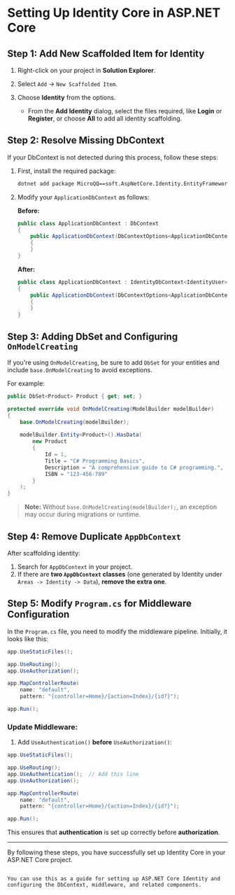 # Setting Up Identity Core in ASP.NET Core

## Step 1: Add New Scaffolded Item for Identity

1. Right-click on your project in **Solution Explorer**.
2. Select `Add` -> `New Scaffolded Item`.
3. Choose **Identity** from the options.

   - From the **Add Identity** dialog, select the files required, like **Login** or **Register**, or choose **All** to add all identity scaffolding.

## Step 2: Resolve Missing DbContext

If your DbContext is not detected during this process, follow these steps:

1. First, install the required package:
   ```bash
   dotnet add package MicroQQ==soft.AspNetCore.Identity.EntityFrameworkCore
   ```

2. Modify your `ApplicationDbContext` as follows:

   **Before:**
   ```csharp
   public class ApplicationDbContext : DbContext
   {
       public ApplicationDbContext(DbContextOptions<ApplicationDbContext> options) : base(options)
       {
       }
   }
   ```

   **After:**
   ```csharp
   public class ApplicationDbContext : IdentityDbContext<IdentityUser>
   {
       public ApplicationDbContext(DbContextOptions<ApplicationDbContext> options) : base(options)
       {
       }
   }
   ```

## Step 3: Adding DbSet and Configuring `OnModelCreating`

If you're using `OnModelCreating`, be sure to add `DbSet` for your entities and include `base.OnModelCreating` to avoid exceptions.

For example:
```csharp
public DbSet<Product> Product { get; set; }

protected override void OnModelCreating(ModelBuilder modelBuilder)
{
    base.OnModelCreating(modelBuilder);
    
    modelBuilder.Entity<Product>().HasData(
        new Product
        {
            Id = 1,
            Title = "C# Programming Basics",
            Description = "A comprehensive guide to C# programming.",
            ISBN = "123-456-789"
        }
    );
}
```

> **Note:** Without `base.OnModelCreating(modelBuilder);`, an exception may occur during migrations or runtime.

## Step 4: Remove Duplicate `AppDbContext`

After scaffolding identity:

1. Search for `AppDbContext` in your project.
2. If there are **two `AppDbContext` classes** (one generated by Identity under `Areas -> Identity -> Data`), **remove the extra one**.

## Step 5: Modify `Program.cs` for Middleware Configuration

In the `Program.cs` file, you need to modify the middleware pipeline. Initially, it looks like this:

```csharp
app.UseStaticFiles();

app.UseRouting();
app.UseAuthorization();

app.MapControllerRoute(
    name: "default",
    pattern: "{controller=Home}/{action=Index}/{id?}");

app.Run();
```

### Update Middleware:

1. Add `UseAuthentication()` **before** `UseAuthorization()`:

```csharp
app.UseStaticFiles();

app.UseRouting();
app.UseAuthentication();  // Add this line
app.UseAuthorization();

app.MapControllerRoute(
    name: "default",
    pattern: "{controller=Home}/{action=Index}/{id?}");

app.Run();
```

This ensures that **authentication** is set up correctly before **authorization**.

---

By following these steps, you have successfully set up Identity Core in your ASP.NET Core project.
``` 

You can use this as a guide for setting up ASP.NET Core Identity and configuring the DbContext, middleware, and related components.